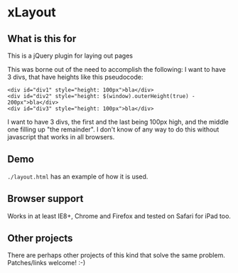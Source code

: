 xLayout
=======

## What is this for

This is a jQuery plugin for laying out pages

This was borne out of the need to accomplish the following: I want to have 3
divs, that have heights like this pseudocode:

    <div id="div1" style="height: 100px">bla</div>
    <div id="div2" style="height: $(window).outerHeight(true) - 200px">bla</div>
    <div id="div3" style="height: 100px">bla</div>


I want to have 3 divs, the first and the last being 100px high, and the middle one filling up "the remainder". I don't know of any way to do this without javascript that works in all browsers.

## Demo

`./layout.html` has an example of how it is used.

## Browser support

Works in at least IE8+, Chrome and Firefox and tested on Safari for iPad too.

## Other projects

There are perhaps other projects of this kind that solve the same problem.
Patches/links welcome! :-)
